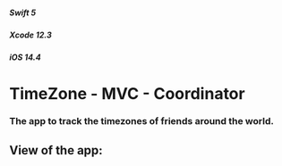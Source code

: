 
##### _Swift 5_
##### _Xcode 12.3_     
##### _iOS 14.4_ 

# TimeZone - MVC - Coordinator
### The app to track the timezones of friends around the world.

## View of the app:

